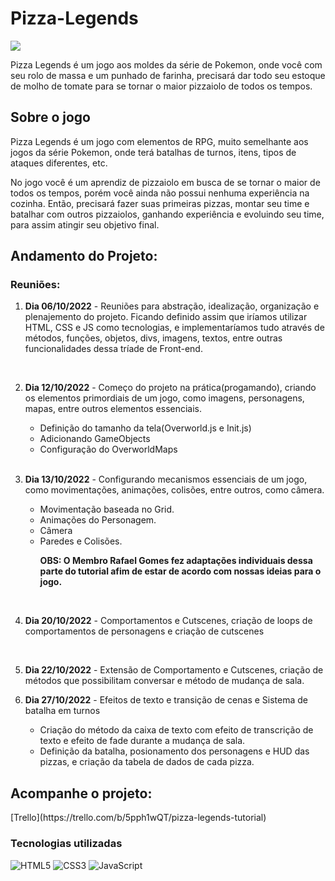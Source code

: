<h1>Pizza-Legends</h1>

<img src="https://user-images.githubusercontent.com/112625422/194766013-62fc742c-096b-499d-901e-045cfa996b78.png">

<p>
  Pizza Legends é um jogo aos moldes da série de Pokemon, onde você com seu rolo de massa e um punhado de farinha, precisará dar todo seu estoque de molho de tomate para se tornar o maior pizzaiolo de todos os tempos.
</p>

<h2>Sobre o jogo</h2>

Pizza Legends é um jogo com elementos de RPG, muito semelhante aos jogos da série Pokemon, onde terá batalhas de turnos, itens, tipos de ataques diferentes, etc. 

No jogo você é um aprendiz de pizzaiolo em busca de se tornar o maior de todos os tempos, porém você ainda não possui nenhuma experiência na cozinha.
Então, precisará fazer suas primeiras pizzas, montar seu time e batalhar com outros pizzaiolos, ganhando experiência e evoluindo seu time, para assim atingir seu objetivo final.

<h2>Andamento do Projeto:</h2>

<h3>Reuniões:</h3>

  <ol>
    <li>
      <p>
        <b>Dia 06/10/2022</b> - Reuniões para abstração, idealização, organização e plenajemento do projeto. Ficando definido assim que iríamos utilizar HTML, CSS e JS como tecnologias, e implementaríamos tudo através de métodos, funções, objetos, divs, imagens, textos, entre outras funcionalidades dessa tríade de Front-end.
      </p>
    </li>
    <br/>
    <li>
      <p>
        <b>Dia 12/10/2022</b> - Começo do projeto na prática(progamando), criando os elementos primordiais de um jogo, como imagens, personagens, mapas, entre outros elementos essenciais.
      </p>
      <ul>
        <li>Definição do tamanho da tela(Overworld.js e Init.js)</li>
        <li>Adicionando GameObjects</li>
        <li>Configuração do OverworldMaps</li>
      </ul>
    </li>
    <br/>
    <li>
      <p>
        <b>Dia 13/10/2022</b> - Configurando mecanismos essenciais de um jogo, como movimentações, animações, colisões, entre outros, como câmera.
      </p>
      <ul>
        <li>Movimentação baseada no Grid.</li>
        <li>Animações do Personagem.</li>
        <li>Câmera</li>
        <li>Paredes e Colisões.
          <p><b>OBS: O Membro Rafael Gomes fez adaptações individuais dessa parte do tutorial afim de estar de acordo com nossas ideias para o jogo.</b></p>
        </li>
      </ul> 
    </li>
    <br/>
    <li>
      <p>
        <b>Dia 20/10/2022</b> - Comportamentos e Cutscenes, criação de loops de comportamentos de personagens e criação de cutscenes</p>
      </p>
    </li>
    <br/>
    <li>
      <p>
        <b>Dia 22/10/2022</b> - Extensão de Comportamento e Cutscenes, criação de métodos que possibilitam conversar e método de mudança de sala.
      </p>
    </li>
    <li>
      <p>
        <b>Dia 27/10/2022</b> - Efeitos de texto e transição de cenas e Sistema de batalha em turnos
      </p>
      <ul>
        <li>Criação do método da caixa de texto com efeito de transcrição de texto e efeito de fade durante a mudança de sala.</li>
        <li>Definição da batalha, posionamento dos personagens e HUD das pizzas, e criação da tabela de dados de cada pizza.</li>
      </ul>
    </li>
  </ol>


<h2>Acompanhe o projeto:</h2>
[Trello](https://trello.com/b/5pph1wQT/pizza-legends-tutorial)

### Tecnologias utilizadas

![HTML5](https://img.shields.io/badge/html5-%23E34F26.svg?style=for-the-badge&logo=html5&logoColor=white)
![CSS3](https://img.shields.io/badge/css3-%231572B6.svg?style=for-the-badge&logo=css3&logoColor=white)
![JavaScript](https://img.shields.io/badge/javascript-%23323330.svg?style=for-the-badge&logo=javascript&logoColor=%23F7DF1E)